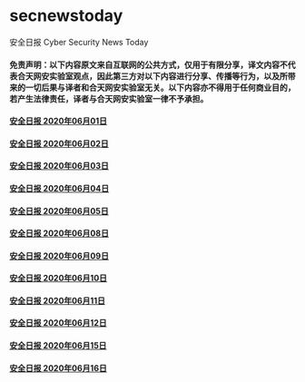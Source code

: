 # secnewstoday

安全日报 Cyber Security News Today

#### 免责声明：以下内容原文来自互联网的公共方式，仅用于有限分享，译文内容不代表合天网安实验室观点，因此第三方对以下内容进行分享、传播等行为，以及所带来的一切后果与译者和合天网安实验室无关。以下内容亦不得用于任何商业目的，若产生法律责任，译者与合天网安实验室一律不予承担。

#### [安全日报 2020年06月01日](https://github.com/hetianlab/secnewstoday/blob/master/June.2020/secnews-20200601.md)
#### [安全日报 2020年06月02日](https://github.com/hetianlab/secnewstoday/blob/master/June.2020/secnews-20200602.md)
#### [安全日报 2020年06月03日](https://github.com/hetianlab/secnewstoday/blob/master/June.2020/secnews-20200603.md)
#### [安全日报 2020年06月04日](https://github.com/hetianlab/secnewstoday/blob/master/June.2020/secnews-20200604.md)
#### [安全日报 2020年06月05日](https://github.com/hetianlab/secnewstoday/blob/master/June.2020/secnews-20200605.md)
#### [安全日报 2020年06月08日](https://github.com/hetianlab/secnewstoday/blob/master/June.2020/secnews-20200608.md)
#### [安全日报 2020年06月09日](https://github.com/hetianlab/secnewstoday/blob/master/June.2020/secnews-20200609.md)
#### [安全日报 2020年06月10日](https://github.com/hetianlab/secnewstoday/blob/master/June.2020/secnews-20200610.md)
#### [安全日报 2020年06月11日](https://github.com/hetianlab/secnewstoday/blob/master/June.2020/secnews-20200611.md)
#### [安全日报 2020年06月12日](https://github.com/hetianlab/secnewstoday/blob/master/June.2020/secnews-20200612.md)
#### [安全日报 2020年06月15日](https://github.com/hetianlab/secnewstoday/blob/master/June.2020/secnews-20200615.md)
#### [安全日报 2020年06月16日](https://github.com/hetianlab/secnewstoday/blob/master/June.2020/secnews-20200616.md)
